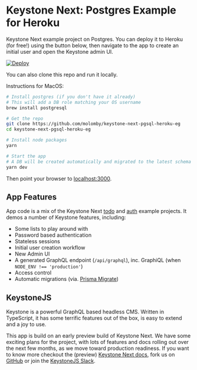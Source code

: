 # Keystone Next: Postgres Example for Heroku

Keystone Next example project on Postgres.
You can deploy it to Heroku (for free!) using the button below, then navigate to the app to create an initial user and open the Keystone admin UI.

[![Deploy](https://www.herokucdn.com/deploy/button.svg)](https://heroku.com/deploy?template=https://github.com/molomby/keystone-next-pgsql-heroku-eg)

You can also clone this repo and run it locally.

Instructions for MacOS:

```sh
# Install postgres (if you don't have it already)
# This will add a DB role matching your OS username
brew install postgresql

# Get the repo
git clone https://github.com/molomby/keystone-next-pgsql-heroku-eg
cd keystone-next-pgsql-heroku-eg

# Install node packages
yarn

# Start the app
# A DB will be created automatically and migrated to the latest schema
yarn dev
```

Then point your browser to [localhost:3000](http://localhost:3000).

## App Features

App code is a mix of the Keystone Next
[todo](https://github.com/keystonejs/keystone/tree/master/examples/todo) and
[auth](https://github.com/keystonejs/keystone/tree/master/examples/auth) example projects.
It demos a number of Keystone features, including:

- Some lists to play around with
- Password based authentication
- Stateless sessions
- Initial user creation workflow
- New Admin UI
- A generated GraphQL endpoint (`/api/graphql`), inc. GraphiQL (when `NODE_ENV !== 'production'`)
- Access control
- Automatic migrations (via. [Prisma Migrate](https://www.prisma.io/docs/concepts/components/prisma-migrate))

## KeystoneJS

Keystone is a powerful GraphQL based headless CMS.
Written in TypeScript, it has some terrific features out of the box, is easy to extend and a joy to use.

This app is build on an early preview build of Keystone Next.
We have some exciting plans for the project, with lots of features and docs rolling out over the next few months, as we move toward production readiness.
If you want to know more
checkout the (preview) [Keystone Next docs](https://next.keystonejs.com),
fork us on [GitHub](https://github.com/keystonejs/keystone)
or join the [KeystoneJS Slack](https://keystonejs.slack.com).
